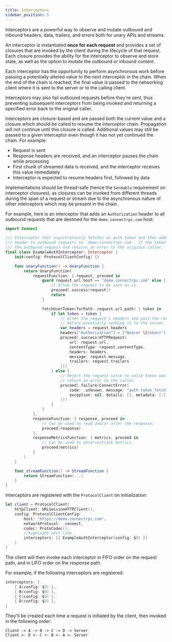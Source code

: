 ```yaml
---
title: Interceptors
sidebar_position: 5
---
```


Interceptors are a powerful way to observe and mutate outbound and inbound
headers, data, trailers, and errors both for unary APIs and streams.

An interceptor is instantiated **once for each request** and provides a set of
closures that are invoked by the client during the lifecycle of that request.
Each closure provides the ability for the interceptor to observe and store
state, as well as the option to mutate the outbound or inbound content.

Each interceptor has the opportunity to perform asynchronous work before passing a potentially
altered value to the next interceptor in the chain. When the end of the chain is reached, the
final value is passed to the networking client where it is sent to the server or to the calling
client.

Interceptors may also fail outbound requests before they're sent, thus preventing subsequent
interceptors from being invoked and returning a specified error back to the original caller.

Interceptors are closure-based and are passed both the current value and a closure which
should be called to resume the interceptor chain. Propagation will not continue until
this closure is called. Additional values may still be passed to a given interceptor even
though it has not yet continued the chain. For example:

- Request is sent
- Response headers are received, and an interceptor pauses the chain while processing
- First chunk of streamed data is received, and the interceptor receives this value immediately
- Interceptor is expected to resume headers first, followed by data

Implementations should be thread-safe (hence the `Sendable` requirement on interceptor
closures), as closures can be invoked from different threads during the span of a request or
stream due to the asynchronous nature of other interceptors which may be present in the chain.

For example, here is an interceptor that adds an `Authorization` header to
all outbound requests that are destined for the `demo.connectrpc.com` host:

```swift
import Connect

/// Interceptor that asynchronously fetches an auth token and then adds an `Authorization`
/// header to outbound requests to `demo.connectrpc.com`. If the token fetch fails, it rejects
/// the outbound request and returns an error to the original caller.
final class ExampleAuthInterceptor: Interceptor {
    init(config: ProtocolClientConfig) {}

    func unaryFunction() -> UnaryFunction {
        return UnaryFunction(
            requestFunction: { request, proceed in
                guard request.url.host == "demo.connectrpc.com" else {
                    // Allow the request to be sent as-is.
                    proceed(.success(request))
                    return
                }

                fetchUserToken(forPath: request.url.path) { token in
                    if let token = token {
                        // Alter the request's headers and pass the request on to other interceptors
                        // before eventually sending it to the server.
                        var headers = request.headers
                        headers["Authorization"] = ["Bearer \(token)"]
                        proceed(.success(HTTPRequest(
                            url: request.url,
                            contentType: request.contentType,
                            headers: headers,
                            message: request.message,
                            trailers: request.trailers
                        )))
                    } else {
                        // Reject the request since no valid token was available, and
                        // return an error to the caller.
                        proceed(.failure(ConnectError(
                            code: .unknown, message: "auth token fetch failed",
                            exception: nil, details: [], metadata: [:]
                        )))
                    }
                }
            },
            responseFunction: { response, proceed in
                // Can be used to read and/or alter the response.
                proceed(response)
            },
            responseMetricsFunction: { metrics, proceed in
                // Can be used to observe/track metrics.
                proceed(metrics)
            }
        )
    }

    func streamFunction() -> StreamFunction {
        return StreamFunction(...)
    }
}
```

Interceptors are registered with the `ProtocolClient` on initialization:

```swift
let client = ProtocolClient(
    httpClient: URLSessionHTTPClient(),
    config: ProtocolClientConfig(
        host: "https://demo.connectrpc.com",
        networkProtocol: .connect,
        codec: ProtoCodec(),
        //highlight-next-line
        interceptors: [{ ExampleAuthInterceptor(config: $0) }]
    )
)
```

The client will then invoke each interceptor in FIFO order on the request
path, and in LIFO order on the response path.

For example, if the following interceptors are registered:

```swift
interceptors: [
    { A(config: $0) },
    { B(config: $0) },
    { C(config: $0) },
    { D(config: $0) },
]
```

They'll be created each time a request is initiated by the client, then
invoked in the following order:

```
Client -> A -> B -> C -> D -> Server
Client <- D <- C <- B <- A <- Server
```
